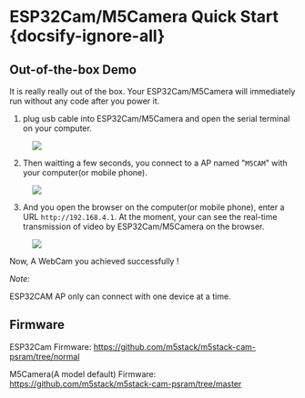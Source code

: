 # ESP32Cam/M5Camera Quick Start {docsify-ignore-all}

## Out-of-the-box Demo

It is really really out of the box. Your ESP32Cam/M5Camera will immediately run without any code after you power it.

1. plug usb cable into ESP32Cam/M5Camera and open the serial terminal on your computer.

<figure>
    <img src="assets/img/getting_started_pics/get_started_with_unit/ESP32CAM_Terminal.png">
</figure>


2. Then waitting a few seconds, you connect to a AP named "`M5CAM`" with your computer(or mobile phone).

<figure>
    <img src="assets/img/getting_started_pics/get_started_with_unit/ESP32CAM_M5CAM.png">
</figure>


3. And you open the browser on the computer(or mobile phone), enter a URL `http://192.168.4.1`. At the moment, your can see the real-time transmission of video by ESP32Cam/M5Camera on the browser.

<figure>
    <img src="assets/img/getting_started_pics/get_started_with_unit/ESP32CAM_Browser.png">
</figure>

Now, A WebCam you achieved successfully !

*Note:*

ESP32CAM AP only can connect with one device at a time.

## Firmware

ESP32Cam Firmware: https://github.com/m5stack/m5stack-cam-psram/tree/normal

M5Camera(A model default) Firmware: https://github.com/m5stack/m5stack-cam-psram/tree/master
